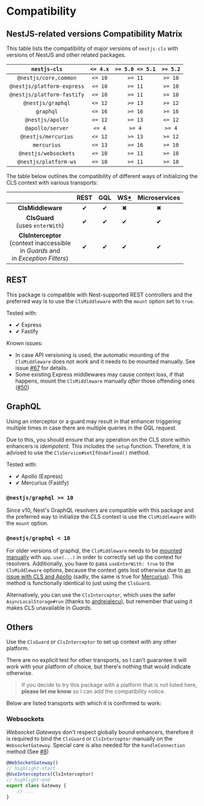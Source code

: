 # Compatibility

## NestJS-related versions Compatibility Matrix

This table lists the compatibility of major versions of `nestjs-cls` with versions of NestJS and other related packages.

|        `nestjs-cls`        | `<= 4.x` | `>= 5.0 <= 5.1` | `>= 5.2` |
| :------------------------: | :------: | :-------------: | :------: |
|   `@nestjs/core,common`    | `<= 10`  |     `>= 11`     | `>= 10`  |
| `@nestjs/platform-express` | `<= 10`  |     `>= 11`     | `>= 10`  |
| `@nestjs/platform-fastify` | `<= 10`  |     `>= 11`     | `>= 10`  |
|     `@nestjs/graphql`      | `<= 12`  |     `>= 13`     | `>= 12`  |
|         `graphql`          | `<= 16`  |     `>= 16`     | `>= 16`  |
|      `@nestjs/apollo`      | `<= 12`  |     `>= 13`     | `<= 12`  |
|      `@apollo/server`      |  `<= 4`  |     `>= 4`      |  `>= 4`  |
|    `@nestjs/mercurius`     | `<= 12`  |     `>= 13`     | `>= 12`  |
|        `mercurius`         | `<= 13`  |     `>= 16`     | `>= 10`  |
|    `@nestjs/websockets`    | `<= 10`  |     `>= 11`     | `>= 10`  |
|   `@nestjs/platform-ws`    | `<= 10`  |     `>= 11`     | `>= 10`  |

The table below outlines the compatibility of different ways of initializing the CLS context with various transports:

|                                                                                                | REST | GQL | WS[\*](#websockets) | Microservices |
| :--------------------------------------------------------------------------------------------: | :--: | :-: | :-----------------: | :-----------: |
|                                       **ClsMiddleware**                                        |  ✔  | ✔  |         ✖          |      ✖       |
|                              **ClsGuard** <br/>(uses `enterWith`)                              |  ✔  | ✔  |         ✔          |      ✔       |
| **ClsInterceptor** <br/>(context inaccessible<br/>in _Guards_ and<br/> in _Exception Filters_) |  ✔  | ✔  |         ✔          |      ✔       |

## REST

This package is compatible with Nest-supported REST controllers and the preferred way is to use the `ClsMiddleware` with the `mount` option set to `true`.

Tested with:

- ✔ Express
- ✔ Fastify

Known issues:

- In case API versioning is used, the automatic mounting of the `ClsMiddleware` does not work and it needs to be mounted manually. See issue [#67](https://github.com/Papooch/nestjs-cls/issues/67) for details.
- Some existing Express middlewares may cause context loss, if that happens, mount the `ClsMiddleware` manually _after_ those offending ones ([#50](https://github.com/Papooch/nestjs-cls/issues/50#issuecomment-1368162870))

## GraphQL

Using an interceptor or a guard may result in that enhancer triggering multiple times in case there are multiple queries in the GQL request.

Due to this, you should ensure that any operation on the CLS store within enhancers is _idempotent_. This includes the `setup` function. Therefore, it is advised to use the `ClsService#setIfUndefined()` method.

Tested with:

- ✔ Apollo (Express)
- ✔ Mercurius (Fastify)

### `@nestjs/graphql >= 10`

Since v10, Nest's GraphQL resolvers are compatible with this package and the preferred way to initialize the CLS context is use the `ClsMiddleware` with the `mount` option.

### `@nestjs/graphql < 10`

For older versions of graphql, the `ClsMiddleware` needs to be [mounted manually](../02_setting-up-cls-context/01_using-a-middleware.md#manually) with `app.use(...)` in order to correctly set up the context for resolvers. Additionally, you have to pass `useEnterWith: true` to the `ClsMiddleware` options, because the context gets lost otherwise due to [an issue with CLS and Apollo](https://github.com/apollographql/apollo-server/issues/2042) (sadly, the same is true for [Mercurius](https://github.com/Papooch/nestjs-cls/issues/1)). This method is functionally identical to just using the `ClsGuard`.

Alternatively, you can use the `ClsInterceptor`, which uses the safer `AsyncLocalStorage#run` (thanks to [andreialecu](https://github.com/Papooch/nestjs-cls/issues/5)), but remember that using it makes CLS unavailable in _Guards_.

## Others

Use the `ClsGuard` or `ClsInterceptor` to set up context with any other platform.

There are no explicit test for other transports, so I can't guarantee it will work with your platform of choice, but there's nothing that would indicate otherwise.

> If you decide to try this package with a platform that is not listed here, **please let me know** so I can add the compatibility notice.

Below are listed transports with which it is confirmed to work:

### Websockets

_Websocket Gateways_ don't respect globally bound enhancers, therefore it is required to bind the `ClsGuard` or `ClsInterceptor` manually on the `WebsocketGateway`. Special care is also needed for the `handleConnection` method (See [#8](https://github.com/Papooch/nestjs-cls/issues/8))

```ts
@WebSocketGateway()
// highlight-start
@UseInterceptors(ClsInterceptor)
// highlight-end
export class Gateway {
    // ...
}
```
